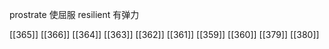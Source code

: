 




prostrate 使屈服
resilient 有弹力

[[365]]
[[366]]
[[364]]
[[363]]
[[362]]
[[361]]
[[359]]
[[360]]
[[379]]
[[380]]